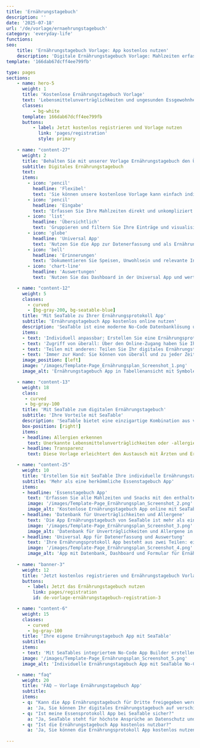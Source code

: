 ```yaml
---
title: 'Ernährungstagebuch'
description: ''
date: '2025-07-18'
url: '/de/vorlage/ernaehrungstagebuch'
category: 'everyday-life'
functions:
seo:
    title: 'Ernährungstagebuch Vorlage: App kostenlos nutzen'
    description: 'Digitale Ernährungstagebuch Vorlage: Mahlzeiten erfassen, Unverträglichkeiten erkennen, Daten analysieren & mit Experten teilen – SeaTable.'
template: '166dab67dcff4ee799fb'

type: pages
sections:
    - name: hero-5
      weight: 1
      title: 'Kostenlose Ernährungstagebuch Vorlage'
      text: 'Lebensmittelunverträglichkeiten und ungesunden Essgewohnheiten auf der Spur – mit der App Ernährungstagebuch von SeaTable. Erfassen Sie in wenigen Klicks Ihre Mahlzeiten und machen Sie Zusammenhänge zwischen Lebensmitteln, Essgewohnheiten und Beschwerden sichtbar.'
      classes:
          - bg-white
      template: 166dab67dcff4ee799fb
      buttons:
          - label: Jetzt kostenlos registrieren und Vorlage nutzen
            link: 'pages/registration'
            style: primary
    
    - name: "content-27"
      weight: 2
      title: 'Behalten Sie mit unserer Vorlage Ernährungstagebuch den Überblick'
      subtitle: Digitales Ernährungstagebuch
      text: 
      items:
        - icon: 'pencil'
          headline: 'Flexibel'
          text: 'Sie können unsere kostenlose Vorlage kann einfach individuell an Ihre Bedürfnisse anpassen und ergänzen – ohne Aufwand.'
        - icon: 'pencil'
          headline: 'Eingabe'
          text: 'Erfassen Sie Ihre Mahlzeiten direkt und unkompliziert über das integrierte Formular – auch bequem von unterwegs.'
        - icon: 'list'
          headline: 'Übersichtlich'
          text: 'Gruppieren und filtern Sie Ihre Einträge und visualisieren Sie Zusammenhänge – perfekt bei Verdacht auf Allergien.'
        - icon: 'globe'
          headline: 'Universal App'
          text: 'Nutzen Sie die App zur Datenerfassung und als Ernährungstagebuch Frontend – mit Eingabemasken und einer Knowledge Base.' 
        - icon: 'bell'
          headline: 'Erinnerungen'
          text: 'Dokumentieren Sie Speisen, Unwohlsein und relevante Informationen – zuverlässig dank integrierter Erinnerungen.'
        - icon: 'chart-line'
          headline: 'Auswertungen'
          text: 'Nutzen Sie das Dashboard in der Universal App und werten Sie Ihr Ernährungstagebuch aus – ohne extra Tools.' 

    - name: "content-12"
      weight: 5
      classes:
        - curved
        - [bg-gray-200, bg-seatable-blue]
      title: 'Mit SeaTable zu Ihrer Ernährungsprotokoll App'
      subtitle: 'Ernährungstagebuch App kostenlos online nutzen'
      description: 'SeaTable ist eine moderne No-Code Datenbanklösung und so einfach zu bedienen, wie eine Tabellenkalkulation – mit allen Funktionen, die Sie für ein Ernährungstagebuch benötigen.'
      items:
      - text: 'Individuell anpassbar: Erstellen Sie eine Ernährungsprotokoll App nach Ihren Wünschen.'
      - text: 'Zugriff von überall: Über den Online-Zugang haben Sie Ihre Daten jederzeit parat.'
      - text: 'Teilen mit anderen: Teilen Sie Ihr digitales Ernährungstagebuch mit Ärzten oder Ernährungsberatern.'
      - text: 'Immer zur Hand: Sie können von überall und zu jeder Zeit auf Ihr Ernährungstagebuch zugreifen.'
      image_position: [left]
      image: '/images/Template-Page_Ernährungsplan_Screenshot_1.png'
      image_alt: 'Ernährungstagebuch App in Tabellenansicht mit Symbolen für Datenschutz, Teilen und mobiler Nutzung'

    - name: "content-13"
      weight: 18
      class:
       - curved
       - bg-gray-100
      title: 'Mit SeaTable zum digitalen Ernährungstagebuch'
      subtitle: 'Ihre Vorteile mit SeaTable'
      description: 'SeaTable bietet eine einzigartige Kombination aus vertrauter Tabellenoberfläche, den erweiterten Funktionen einer No-Code-Datenbank und einem Universal App-Builder. Erstellen Sie Ihre eigene Ernährungsprotokoll App kostenlos mit wenigen Klicks und behalten Sie den Überbclik über Ihre Essgewohnheiten.'
      box-position: [right!]
      items:
      - headline: Allergien erkennen
        text: Unerkannte Lebensmittelunverträglichkeiten oder -allergien können langfristig schwere Probleme verursachen. Eine sorgfältige Dokumentation der eigenen Ernährung und eventueller Beschwerden hilft, Allergien frühzeitig zu erkennen und schafft Klarheit.
      - headline: Transparenz
        text: Diese Vorlage erleichtert den Austausch mit Ärzten und Ernährungsberatern. Denn mit strukturierten und jederzeit aktuell verfügbaren Daten sparen Sie Zeit und erleichtern den Austausch. Gerade während einer laufenden Therapie kann eine Vorlage hilfreich sein.

    - name: "content-25"
      weight: 10
      title: 'Erstellen Sie mit SeaTable Ihre individuelle Ernährungstagebuch App'
      subtitle: 'Mehr als eine herkömmliche Essenstagebuch App'
      items:
      - headline: 'Essenstagebuch App'
        text: 'Erfassen Sie alle Mahlzeiten und Snacks mit den enthaltenen Lebensmitteln. Sie können alle Daten einfach über ein anpassbares Webformular in der Universal App erfassen und jederzeit anpassen. Gruppieren und filtern Sie Ihre Einträge oder legen Sie neue Ansichten an, um Verbindungen zu erkennen.'
        image: '/images/Template-Page_Ernährungsplan_Screenshot_2.png'
        image_alt: 'Kostenlose Ernährungstagebuch App online mit SeaTable, Tabelle, individuell anpassbar, Teilen mit Ärzten, hoher Datenschutz, und mobiler Zugriff'
      - headline: 'Datenbank für Unverträglichkeiten und Allergene'
        text: 'Die App Ernährungstagebuch von SeaTable ist mehr als eine simple Essensprotokoll App. In der integrierten und erweiterbaren Datenbank über Lebensmittelintoleranzen finden Sie die häufigsten Symptome und allergenen Lebensmittel der verbreitetsten Unverträglichkeiten.'
        image: '/images/Template-Page_Ernährungsplan_Screenshot_3.png'
        image_alt: 'Datenbank für Unverträglichkeiten und Allergene in Ernährungstagebuch App mit Symptomen und Lebensmittelübersicht, individuell anpassbar.'
      - headline: 'Universal App für Datenerfassung und Auswertung'
        text: 'Ihre Ernährungsprotokoll App besteht aus zwei Teilen: einer Excel-ähnlichen Datenbank und einer No-Code Universal App als Frontend. Hier finden Sie das Dateneingabe-Formular, ein Analyse-Dashboard, eine Übersicht über die Flüssigkeitsaufnahme pro Tag und die Suchmaske für die Unverträglichkeiten-Datenbank.'
        image: '/images/Template-Page_Ernährungsplan_Screenshot_4.png'
        image_alt: 'App mit Datenbank, Dashboard und Formular für Ernährungstagebuch.'
      
    - name: "banner-3"
      weight: 12
      title: 'Jetzt kostenlos registrieren und Ernährungstagebuch Vorlage nutzen'
      buttons:
        - label: Jetzt das Ernährungstagebuch nutzen
          link: pages/registration
          id: de-vorlage-ernährungstagebuch-registration-3

    - name: "content-6"
      weight: 15
      classes:
        - curved
        - bg-gray-100
      title: 'Ihre eigene Ernährungstagebuch App mit SeaTable'
      subtitle: 
      items:
      - text: 'Mit SeaTables integriertem No-Code App Builder erstellen Sie in wenigen Schritten Ihre ganz individuelle Ernährungs-App. Erfassen Sie neben Mahlzeiten, Essenszeiten und Beschwerden zum Beispiel auch Nährstoffe oder ausführliche Informationen zur Essenssituation oder zu Bewegungsmustern. Ihre Anforderungen und Wünsche bestimmen, wie Ihr digitales Ernährungstagebuch aussieht!'
      image: '/images/Template-Page_Ernährungsplan_Screenshot_5.png'
      image_alt: 'Individuelle Ernährungstagebuch App mit SeaTable No-Code Builder, Datenerfassung von Mahlzeiten, Nährstoffen und Beschwerden.'

    - name: "faq"
      weight: 20
      title: 'FAQ – Vorlage Ernährungstagebuch App'
      subtitle: 
      items:
      - q: "Kann die App Ernährungstagebuch für Dritte freigegeben werden?"
        a: 'Ja, Sie können Ihr digitales Ernährungstagebuch auf verschiedene Weise für Dritte, z. B. Ärzte oder Therapeuten, freigeben und jedem Nutzer individuelle Zugriffsrechte geben. Wenn Sie Ihre Ernährungsprotokoll App mit Dritten teilen möchten, die keinen SeaTable-Account haben, erhalten diese nur Lesezugriff.'
      - q: "Ist meine Essensprotokoll App bei SeaTable sicher?"
        a: "Ja, SeaTable steht für höchste Ansprüche an Datenschutz und Datensicherheit. Die SeaTable Cloud wird ausschließlich auf zertifizierten Servern in Deutschland gehostet und ist 100 % DSGVO-konform."
      - q: "Ist die Ernährungstagebuch App kostenlos nutzbar?"
        a: 'Ja, Sie können die Ernährungsprotokoll App kostenlos nutzen, ohne zeitliche Einschränkungen oder limitierte Funktionen. Alles was Sie dafür benötigen, ist ein SeaTable Free-Account.'
      
---
```

